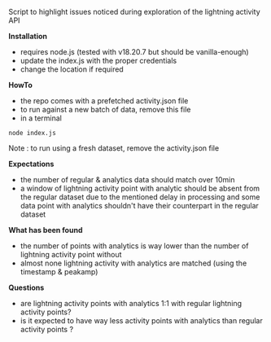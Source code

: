 Script to highlight issues noticed during exploration of the lightning activity API

**Installation**

- requires node.js (tested with v18.20.7 but should be vanilla-enough)
- update the index.js with the proper credentials
- change the location if required

**HowTo**

- the repo comes with a prefetched activity.json file
- to run against a new batch of data, remove this file
- in a terminal

```
node index.js
```

Note : to run using a fresh dataset, remove the activity.json file

**Expectations**

- the number of regular & analytics data should match over 10min
- a window of lightning activity point with analytic should be absent from the regular dataset due to the mentioned delay in processing and some data point with analytics shouldn't have their counterpart in the regular dataset

**What has been found**

- the number of points with analytics is way lower than the number of lightning activity point without
- almost none lightning activity with analytics are matched (using the timestamp & peakamp)

**Questions**

- are lightning activity points with analytics 1:1 with regular lightning activity points?
- is it expected to have way less activity points with analytics than regular activity points ?
